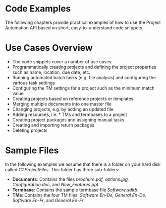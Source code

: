 Code Examples
==
The following chapters provide practical examples of how to use the Project Automation API based on short, easy-to-understand code snippets.

# Use Cases Overview
* The code snippets cover a number of use cases:
* Programmatically creating projects and defining the project properties such as name, location, due date, etc.
* Running automated batch tasks (e.g. file analysis) and configuring the various task settings
* Configuring the TM settings for a project such as the minimum match value
* Creating projects based on reference projects or templates
* Merging multiple documents into one master file
* Changing projects, e.g. by adding an updated file
* Adding resources, i.e. * TMs and termbases to a project
* Creating project packages and assigning manual tasks
* Creating and importing return packages
* Deleting projects

# Sample Files

In the following examples we assume that there is a folder on your hard disk called *C:\ProjectFiles*. This folder has three sub-folders:

* **Documents**: Contains the files *brochure.pdf, options.jpg, Configuration.doc*, and *New_Features.ppt*.
* **Termbase**: Contains the sample termbase file *Software.sdltb*.
* **TMs**: Contains the four TM files: *Software En-De, General En-De, Software En-Fr*, and *General En-Fr*.
